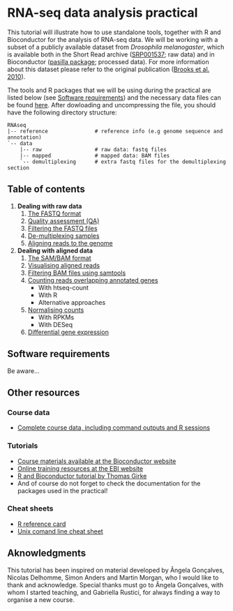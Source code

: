 # RNA-seq data analysis practical



This tutorial will illustrate how to use standalone tools, together with R and Bioconductor for the analysis of RNA-seq data. We will be working with a subset of a publicly available dataset from *Drosophila melanogaster*, which is available both in the Short Read archive ([SRP001537](http://www.ebi.ac.uk/ena/data/view/SRP001537); raw data) and in Bioconductor ([pasilla package](http://www.bioconductor.org/packages/release/data/experiment/html/pasilla.html); processed data). For more information about this dataset please refer to the original publication ([Brooks et al. 2010](http://genome.cshlp.org/content/early/2010/10/04/gr.108662.110)).


The tools and R packages that we will be using during the practical are listed below (see [Software requirements](https://github.com/mgonzalezporta/TeachingMaterial#software-requirements)) and the necessary data files can be found [here](http://www.ebi.ac.uk/~mar/courses/RNAseq.tar.gz). After dowloading and uncompressing the file, you should have the following directory structure:

```
RNAseq
|-- reference               # reference info (e.g genome sequence and annotation)
`-- data
    |-- raw                 # raw data: fastq files
    |-- mapped              # mapped data: BAM files
    `-- demultiplexing      # extra fastq files for the demultiplexing section

```

## Table of contents

1. **Dealing with raw data**
    1. [The FASTQ format](doc/_fastq.md)
    2. [Quality assessment (QA)](doc/_qa.md)
    3. [Filtering the FASTQ files](doc/_filtering_fastq.md)
    4. [De-multiplexing samples](doc/_demultiplexing.md)
    3. [Aligning reads to the genome](doc/_aligning.md)
2. **Dealing with aligned data**
    1. [The SAM/BAM format](doc/_bam.md)
    1. [Visualising aligned reads](doc/_visualising.md)
    1. [Filtering BAM files using samtools](doc/_filtering_bam.md)
    1. [Counting reads overlapping annotated genes](doc/_counting.md)
        * With htseq-count
        * With R
        * Alternative approaches
    1. [Normalising counts](doc/_normalising.md)
        * With RPKMs
        * With DESeq
    1. [Differential gene expression](doc/_de.md)

## Software requirements
Be aware...

## Other resources

### Course data
* [Complete course data, including command outputs and R sessions](http://www.ebi.ac.uk/~mar/courses/RNAseq_all.tar.gz)

### Tutorials
* [Course materials available at the Bioconductor website](http://www.bioconductor.org/help/course-materials/)
* [Online training resources at the EBI website](http://www.ebi.ac.uk/training/online/course-list?topic%5B%5D=13&views_exposed_form_focused_field=)
* [R and Bioconductor tutorial by Thomas Girke](http://manuals.bioinformatics.ucr.edu/home/R_BioCondManual)
* And of course do not forget to check the documentation for the packages used in the practical!

### Cheat sheets
* [R reference card](http://cran.r-project.org/doc/contrib/Short-refcard.pdf)
* [Unix comand line cheat sheet](http://sites.tufts.edu/cbi/files/2013/01/linux_cheat_sheet.pdf)


## Aknowledgments
This tutorial has been inspired on material developed by Ângela Gonçalves, Nicolas Delhomme, Simon Anders and Martin Morgan, who I would like to thank and acknowledge. Special thanks must go to Ângela Gonçalves, with whom I started teaching, and Gabriella Rustici, for always finding a way to organise a new course.